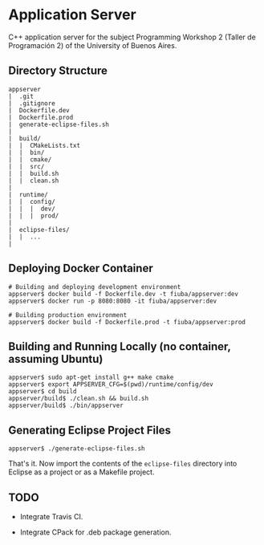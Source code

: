 # Application Server
C++ application server for the subject Programming Workshop 2 (Taller de Programación 2) of the University of Buenos Aires.

## Directory Structure
```
appserver
|  .git
|  .gitignore
|  Dockerfile.dev
|  Dockerfile.prod
|  generate-eclipse-files.sh
|
|  build/
|  |  CMakeLists.txt
|  |  bin/
|  |  cmake/
|  |  src/
|  |  build.sh
|  |  clean.sh
|
|  runtime/
|  |  config/
|  |  |  dev/
|  |  |  prod/
|
|  eclipse-files/
|  |  ...
|
```

## Deploying Docker Container
```
# Building and deploying development environment
appserver$ docker build -f Dockerfile.dev -t fiuba/appserver:dev
appserver$ docker run -p 8080:8080 -it fiuba/appserver:dev

# Building production environment
appserver$ docker build -f Dockerfile.prod -t fiuba/appserver:prod
```

## Building and Running Locally (no container, assuming Ubuntu)
```
appserver$ sudo apt-get install g++ make cmake
appserver$ export APPSERVER_CFG=$(pwd)/runtime/config/dev
appserver$ cd build
appserver/build$ ./clean.sh && build.sh
appserver/build$ ./bin/appserver
```

## Generating Eclipse Project Files
```
appserver$ ./generate-eclipse-files.sh
```
That's it. Now import the contents of the `eclipse-files` directory into Eclipse as a project or as a Makefile project.

## TODO

* Integrate Travis CI.

* Integrate CPack for .deb package generation.
